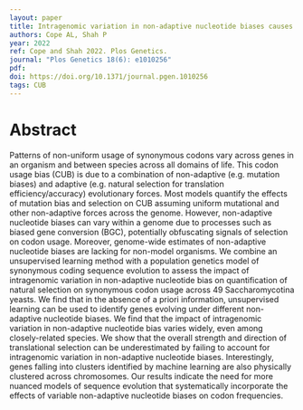```yaml
---
layout: paper
title: Intragenomic variation in non-adaptive nucleotide biases causes underestimation of selection on synonymous codon usage
authors: Cope AL, Shah P
year: 2022
ref: Cope and Shah 2022. Plos Genetics. 
journal: "Plos Genetics 18(6): e1010256"
pdf: 
doi: https://doi.org/10.1371/journal.pgen.1010256
tags: CUB
---
```


# Abstract 

Patterns of non-uniform usage of synonymous codons vary across genes in an organism and between species across all domains of life. This codon usage bias (CUB) is due to a combination of non-adaptive (e.g. mutation biases) and adaptive (e.g. natural selection for translation efficiency/accuracy) evolutionary forces. Most models quantify the effects of mutation bias and selection on CUB assuming uniform mutational and other non-adaptive forces across the genome. However, non-adaptive nucleotide biases can vary within a genome due to processes such as biased gene conversion (BGC), potentially obfuscating signals of selection on codon usage. Moreover, genome-wide estimates of non-adaptive nucleotide biases are lacking for non-model organisms. We combine an unsupervised learning method with a population genetics model of synonymous coding sequence evolution to assess the impact of intragenomic variation in non-adaptive nucleotide bias on quantification of natural selection on synonymous codon usage across 49 Saccharomycotina yeasts. We find that in the absence of a priori information, unsupervised learning can be used to identify genes evolving under different non-adaptive nucleotide biases. We find that the impact of intragenomic variation in non-adaptive nucleotide bias varies widely, even among closely-related species. We show that the overall strength and direction of translational selection can be underestimated by failing to account for intragenomic variation in non-adaptive nucleotide biases. Interestingly, genes falling into clusters identified by machine learning are also physically clustered across chromosomes. Our results indicate the need for more nuanced models of sequence evolution that systematically incorporate the effects of variable non-adaptive nucleotide biases on codon frequencies.